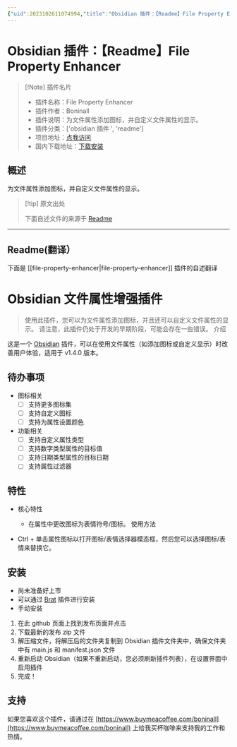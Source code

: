 ```yaml
---
{"uid":2023102611074994,"title":"Obsidian 插件：【Readme】File Property Enhancer","tags":["obsidian插件","readme"],"description":"为文件属性添加图标，并自定义文件属性的显示。","author":"AI","type":"readme","draft":false,"editable":false,"modified":20230101000000,"dg-publish":true,"permalink":"/lake-of-knowledge/10-obsidian/obsidian/readme/file-property-enhancer-readme/","dgPassFrontmatter":true}
---
```



# Obsidian 插件：【Readme】File Property Enhancer

> [!Note] 插件名片
> - 插件名称：File Property Enhancer
> - 插件作者：Boninall
> - 插件说明：为文件属性添加图标，并自定义文件属性的显示。
> - 插件分类：['obsidian 插件 ', 'readme']
> - 项目地址：[点我访问](https://github.com/quorafind/obsidian-file-property-enhancer)
> - 国内下载地址：[下载安装](https://pkmer.cn/products/plugin/pluginMarket/?file-property-enhancer)

## 概述

为文件属性添加图标，并自定义文件属性的显示。

> [!tip] 原文出处
>
>下面自述文件的来源于 [Readme](https://ghproxy.net/https://raw.githubusercontent.com/Quorafind/Obsidian-File-Property-Enhancer/master/README.md)
>

---

## Readme(翻译）

下面是 [[file-property-enhancer\|file-property-enhancer]] 插件的自述翻译

# Obsidian 文件属性增强插件

> 使用此插件，您可以为文件属性添加图标，并且还可以自定义文件属性的显示。
> 请注意，此插件仍处于开发的早期阶段，可能会存在一些错误。
介绍

这是一个 [Obsidian](https://obsidian.md/) 插件，可以在使用文件属性（如添加图标或自定义显示）时改善用户体验，适用于 v1.4.0 版本。

## 待办事项

- 图标相关
    - [ ] 支持更多图标集
    - [ ] 支持自定义图标
    - [ ] 支持为属性设置颜色
- 功能相关
    - [ ] 支持自定义属性类型
    - [ ] 支持数字类型属性的目标值
    - [ ] 支持日期类型属性的目标日期
    - [ ] 支持属性过滤器

## 特性

- 核心特性
    - 在属性中更改图标为表情符号/图标。
使用方法

- Ctrl + 单击属性图标以打开图标/表情选择器模态框，然后您可以选择图标/表情来替换它。

## 安装

- 尚未准备好上市
- 可以通过 [Brat](https://github.com/TfTHacker/obsidian42-brat) 插件进行安装
- 手动安装

1. 在此 github 页面上找到发布页面并点击
2. 下载最新的发布 zip 文件
3. 解压缩文件，将解压后的文件夹复制到 Obsidian 插件文件夹中，确保文件夹中有 main.js 和 manifest.json 文件
4. 重新启动 Obsidian（如果不重新启动，您必须刷新插件列表），在设置界面中启用插件
5. 完成！

## 支持

如果您喜欢这个插件，请通过在 [https://www.buymeacoffee.com/boninall](https://www.buymeacoffee.com/boninall) 上给我买杯咖啡来支持我的工作和热情。
